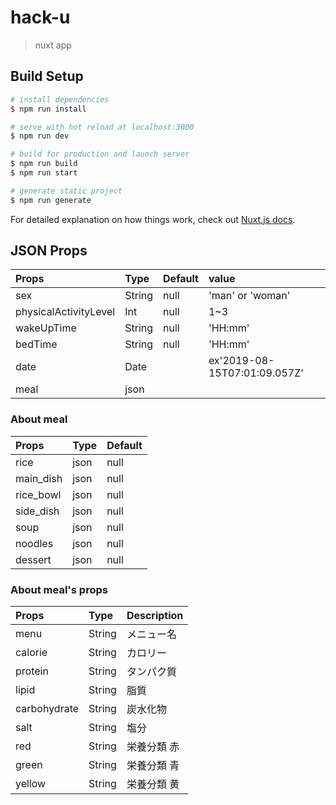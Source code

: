 # hack-u

> nuxt app

## Build Setup

``` bash
# install dependencies
$ npm run install

# serve with hot reload at localhost:3000
$ npm run dev

# build for production and launch server
$ npm run build
$ npm run start

# generate static project
$ npm run generate
```

For detailed explanation on how things work, check out [Nuxt.js docs](https://nuxtjs.org).

## JSON Props 
|Props|Type|Default|value|
|:---|:---|:---|:---|
|sex|String|null|'man' or 'woman'|
|physicalActivityLevel|Int|null|1~3|
|wakeUpTime|String|null|'HH:mm'|
|bedTime|String|null|'HH:mm'|
|date|Date||ex'2019-08-15T07:01:09.057Z'|
|meal|json||||

### About meal
|Props|Type|Default|
|:---|:---|:---|
|rice|json|null|
|main_dish|json|null|
|rice_bowl|json|null|
|side_dish|json|null|
|soup|json|null|
|noodles|json|null|
|dessert|json|null|


### About meal's props
|Props|Type|Description|
|:---|:---|:---|
|menu|String|メニュー名|
|calorie|String|カロリー|
|protein|String|タンパク質|
|lipid|String|脂質|
|carbohydrate|String|炭水化物|
|salt|String|塩分|
|red|String|栄養分類 赤|
|green|String|栄養分類 青|
|yellow|String|栄養分類 黄|


